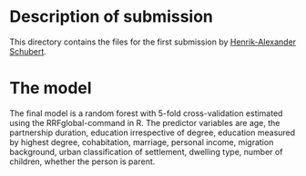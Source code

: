 # Description of submission
This directory contains the files for the first submission by [Henrik-Alexander Schubert](mailto::schubert@demogr.mpg.de).


# The model
The final model is a random forest with 5-fold cross-validation estimated using the RRFglobal-command in R. The predictor variables are age, the partnership duration, education irrespective of degree, education measured by highest degree, cohabitation, marriage, personal income, migration background, urban classification of settlement, dwelling type, number of children, whether the person is parent. 
